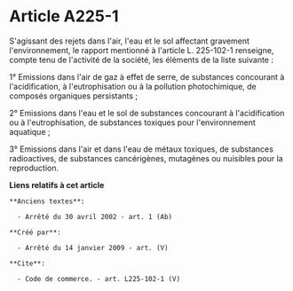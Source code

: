 # Article A225-1

S'agissant des rejets dans l'air, l'eau et le sol affectant gravement l'environnement, le rapport mentionné à l'article L.
225-102-1 renseigne, compte tenu de l'activité de la société, les éléments de la liste suivante : 

1° Emissions dans l'air de gaz à effet de serre, de substances concourant à l'acidification, à l'eutrophisation ou à la
pollution photochimique, de composés organiques persistants ; 

2° Emissions dans l'eau et le sol de substances concourant à l'acidification ou à l'eutrophisation, de substances toxiques
pour l'environnement aquatique ; 

3° Emissions dans l'air et dans l'eau de métaux toxiques, de substances radioactives, de substances cancérigènes, mutagènes
ou nuisibles pour la reproduction.

**Liens relatifs à cet article**

	**Anciens textes**:

	  - Arrêté du 30 avril 2002 - art. 1 (Ab)

	**Créé par**:

	  - Arrêté du 14 janvier 2009 - art. (V)

	**Cite**:

	  - Code de commerce. - art. L225-102-1 (V)
